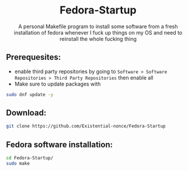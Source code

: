 
<h1 align="center">Fedora-Startup</h1>
<p align="center">A personal Makefile program to install some software from a fresh installation of fedora whenever I fuck up things on my OS and need to reinstall the whole fucking thing</p>

## Prerequesites:
- enable third party repositories by going to `Software > Software Repositories > Third Party Repositories` then enable all
- Make sure to update packages with 
```bash
sudo dnf update -y
```

## Download:
```bash
git clone https://github.com/Existential-nonce/Fedora-Startup
```

## Fedora software installation:
```bash 
cd Fedora-Startup/
sudo make
```